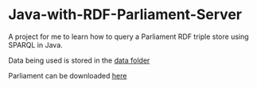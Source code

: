 # Java-with-RDF-Parliament-Server
A project for me to learn how to query a Parliament RDF triple store using SPARQL in Java. 

Data being used is stored in the [data folder](https://github.com/JTODR/Java-with-RDF-Parliament-Server/tree/master/data) 

Parliament can be downloaded [here](http://parliament.semwebcentral.org/)
